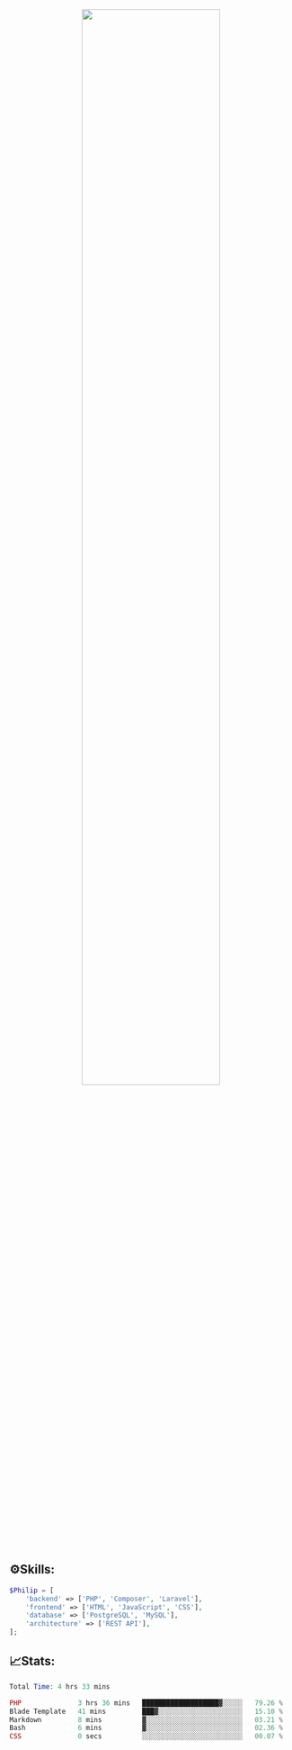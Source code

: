 <div align="center">
<img src="https://readme-typing-svg.demolab.com?font=Inconsolata&weight=500&size=50&duration=4000&pause=300&color=A7A459&center=true&vCenter=true&multiline=true&repeat=false&random=false&width=1300&height=140&lines=Hello,+Привет;I'm+Philip+a+beginner+backend+developer+in+php" width="70%" />
</div>

## ⚙️Skills:
```php
$Philip = [
    'backend' => ['PHP', 'Composer', 'Laravel'],
    'frontend' => ['HTML', 'JavaScript', 'CSS'],
    'database' => ['PostgreSQL', 'MySQL'],
    'architecture' => ['REST API'],
];
```
## 📈Stats:
<!--START_SECTION:waka-->

```PHP
Total Time: 4 hrs 33 mins

PHP              3 hrs 36 mins   ███████████████████▓░░░░░   79.26 %
Blade Template   41 mins         ███▓░░░░░░░░░░░░░░░░░░░░░   15.10 %
Markdown         8 mins          ▓░░░░░░░░░░░░░░░░░░░░░░░░   03.21 %
Bash             6 mins          ▓░░░░░░░░░░░░░░░░░░░░░░░░   02.36 %
CSS              0 secs          ░░░░░░░░░░░░░░░░░░░░░░░░░   00.07 %
```

<!--END_SECTION:waka-->

